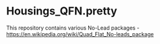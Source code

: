 # Housings_QFN.pretty

This repository contains various No-Lead packages - https://en.wikipedia.org/wiki/Quad_Flat_No-leads_package
